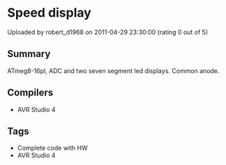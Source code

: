 # Speed display

Uploaded by robert_d1968 on 2011-04-29 23:30:00 (rating 0 out of 5)

## Summary

ATmeg8-16pI, ADC and two seven segment led displays. Common anode.

## Compilers

- AVR Studio 4

## Tags

- Complete code with HW
- AVR Studio 4
